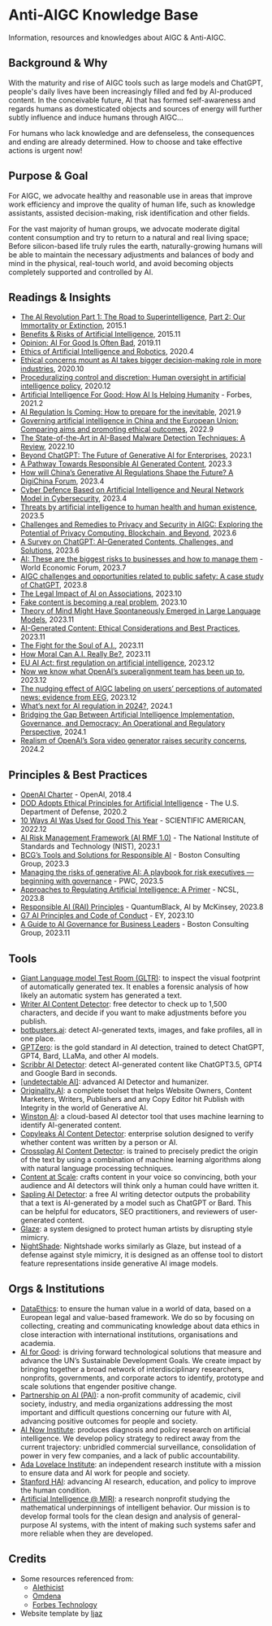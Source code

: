 # Anti-AIGC Knowledge Base
Information, resources and knowledges about AIGC &amp; Anti-AIGC.

## Background & Why

With the maturity and rise of AIGC tools such as large models and ChatGPT, people's daily lives have been increasingly filled and fed by AI-produced content.
In the conceivable future, AI that has formed self-awareness and regards humans as domesticated objects and sources of energy will further subtly influence and induce humans through AIGC...

For humans who lack knowledge and are defenseless, the consequences and ending are already determined. How to choose and take effective actions is urgent now!

## Purpose & Goal

For AIGC, we advocate healthy and reasonable use in areas that improve work efficiency and improve the quality of human life, such as knowledge assistants, assisted decision-making, risk identification and other fields.

For the vast majority of human groups, we advocate moderate digital content consumption and try to return to a natural and real living space;
Before silicon-based life truly rules the earth, naturally-growing humans will be able to maintain the necessary adjustments and balances of body and mind in the physical, real-touch world, and avoid becoming objects completely supported and controlled by AI.

## Readings & Insights

 - [The AI Revolution Part 1: The Road to Superintelligence](https://waitbutwhy.com/2015/01/artificial-intelligence-revolution-1.html), [Part 2: Our Immortality or Extinction](https://waitbutwhy.com/2015/01/artificial-intelligence-revolution-2.html), 2015.1
 - [Benefits & Risks of Artificial Intelligence](https://futureoflife.org/ai/benefits-risks-of-artificial-intelligence/), 2015.11
 - [Opinion: AI For Good Is Often Bad](https://www.wired.com/story/opinion-ai-for-good-is-often-bad/), 2019.11
 - [Ethics of Artificial Intelligence and Robotics](https://plato.stanford.edu/entries/ethics-ai/), 2020.4
 - [Ethical concerns mount as AI takes bigger decision-making role in more industries](https://news.harvard.edu/gazette/story/2020/10/ethical-concerns-mount-as-ai-takes-bigger-decision-making-role/), 2020.10
 - [Proceduralizing control and discretion: Human oversight in artificial intelligence policy](https://doi.org/10.1177/1023263X20978649), 2020.12
 - [Artificial Intelligence For Good: How AI Is Helping Humanity](https://www.forbes.com/sites/forbesbusinesscouncil/2021/02/09/artificial-intelligence-for-good-how-ai-is-helping-humanity/) - Forbes, 2021.2
 - [AI Regulation Is Coming: How to prepare for the inevitable](https://hbr.org/2021/09/ai-regulation-is-coming), 2021.9
 - [Governing artificial intelligence in China and the European Union: Comparing aims and promoting ethical outcomes](https://www.tandfonline.com/doi/full/10.1080/01972243.2022.2124565), 2022.9
 - [The State-of-the-Art in AI-Based Malware Detection Techniques: A Review](https://arxiv.org/abs/2210.11239), 2022.10
 - [Beyond ChatGPT: The Future of Generative AI for Enterprises](https://www.gartner.com/en/articles/beyond-chatgpt-the-future-of-generative-ai-for-enterprises), 2023.1
 - [A Pathway Towards Responsible AI Generated Content](https://arxiv.org/pdf/2303.01325.pdf), 2023.3
 - [How will China’s Generative AI Regulations Shape the Future? A DigiChina Forum](https://digichina.stanford.edu/work/how-will-chinas-generative-ai-regulations-shape-the-future-a-digichina-forum/), 2023.4
 - [Cyber Defence Based on Artificial Intelligence and Neural Network Model in Cybersecurity](https://ieeexplore.ieee.org/abstract/document/10142590), 2023.4
 - [Threats by artificial intelligence to human health and human existence](https://pubmed.ncbi.nlm.nih.gov/37160371/), 2023.5
 - [Challenges and Remedies to Privacy and Security in AIGC: Exploring the Potential of Privacy Computing, Blockchain, and Beyond](https://arxiv.org/pdf/2306.00419.pdf), 2023.6
 - [A Survey on ChatGPT: AI–Generated Contents, Challenges, and Solutions](https://arxiv.org/pdf/2305.18339.pdf), 2023.6
 - [AI: These are the biggest risks to businesses and how to manage them](https://www.weforum.org/agenda/2023/07/ai-biggest-risks-how-to-manage-them/) - World Economic Forum, 2023.7
 - [AIGC challenges and opportunities related to public safety: A case study of ChatGPT](https://www.sciencedirect.com/science/article/pii/S2666449623000397), 2023.8
 - [The Legal Impact of AI on Associations](https://www.pillsburylaw.com/en/news-and-insights/legal-impact-of-ai-on-associations.html), 2023.10
 - [Fake content is becoming a real problem](https://kpmg.com/us/en/articles/2023/fake-content-becoming-real-problem.html), 2023.10
 - [Theory of Mind Might Have Spontaneously Emerged in Large Language Models](https://arxiv.org/abs/2302.02083), 2023.11
 - [AI-Generated Content: Ethical Considerations and Best Practices](https://colorwhistle.com/ai-generated-content-best-practices/), 2023.11
 - [The Fight for the Soul of A.I.](https://www.nytimes.com/2023/11/23/opinion/sam-altman-openai.html), 2023.11
 - [How Moral Can A.I. Really Be?](https://www.newyorker.com/science/annals-of-artificial-intelligence/how-moral-can-ai-really-be), 2023.11
 - [EU AI Act: first regulation on artificial intelligence](https://www.europarl.europa.eu/news/en/headlines/society/20230601STO93804/eu-ai-act-first-regulation-on-artificial-intelligence), 2023.12
 - [Now we know what OpenAI’s superalignment team has been up to](https://www.technologyreview.com/2023/12/14/1085344/openai-super-alignment-rogue-agi-gpt-4), 2023.12
 - [The nudging effect of AIGC labeling on users’ perceptions of automated news: evidence from EEG](https://www.frontiersin.org/articles/10.3389/fpsyg.2023.1277829/full), 2023.12
 - [What’s next for AI regulation in 2024?](https://www.technologyreview.com/2024/01/05/1086203/whats-next-ai-regulation-2024/), 2024.1
 - [Bridging the Gap Between Artificial Intelligence Implementation, Governance, and Democracy: An Operational and Regulatory Perspective](https://www.fticonsulting.com/insights/articles/bridging-gap-between-artificial-intelligence-implementation-governance-democracy), 2024.1
 - [Realism of OpenAI’s Sora video generator raises security concerns](https://www.newscientist.com/article/2417639-realism-of-openais-sora-video-generator-raises-security-concerns/), 2024.2

## Principles & Best Practices

 - [OpenAI Charter](https://openai.com/charter) - OpenAI, 2018.4
 - [DOD Adopts Ethical Principles for Artificial Intelligence](https://www.defense.gov/News/Releases/Release/Article/2091996/dod-adopts-ethical-principles-for-artificial-intelligence/) - The U.S. Department of Defense, 2020.2
 - [10 Ways AI Was Used for Good This Year](https://www.scientificamerican.com/article/10-ways-ai-was-used-for-good-this-year/) - SCIENTIFIC AMERICAN, 2022.12
 - [AI Risk Management Framework (AI RMF 1.0)](https://www.nist.gov/itl/ai-risk-management-framework) - The National Institute of Standards and Technology (NIST), 2023.1
 - [BCG’s Tools and Solutions for Responsible AI](https://www.bcg.com/capabilities/artificial-intelligence/responsible-ai) - Boston Consulting Group, 2023.3
 - [Managing the risks of generative AI: A playbook for risk executives — beginning with governance](https://www.pwc.com/us/en/tech-effect/ai-analytics/managing-generative-ai-risks.html) - PWC, 2023.5
 - [Approaches to Regulating Artificial Intelligence: A Primer](https://www.ncsl.org/technology-and-communication/approaches-to-regulating-artificial-intelligence-a-primer) - NCSL, 2023.8
 - [Responsible AI (RAI) Principles](https://www.mckinsey.com/capabilities/quantumblack/how-we-help-clients/generative-ai/responsible-ai-principles) - QuantumBlack, AI by McKinsey, 2023.8
 - [G7 AI Principles and Code of Conduct](https://www.ey.com/en_cn/ai/g7-ai-principles-and-code-of-conduct) - EY, 2023.10
 - [A Guide to AI Governance for Business Leaders](https://www.bcg.com/publications/2023/a-guide-to-mitigating-ai-risks) - Boston Consulting Group, 2023.11

## Tools

 - [Giant Language model Test Room (GLTR)](http://gltr.io/): to inspect the visual footprint of automatically generated tex. It enables a forensic analysis of how likely an automatic system has generated a text.
 - [Writer AI Content Detector](https://writer.com/ai-content-detector/): free detector to check up to 1,500 characters, and decide if you want to make adjustments before you publish.
 - [botbusters.ai](https://botbusters.ai/): detect AI-generated texts, images, and fake profiles, all in one place.
 - [GPTZero](https://gptzero.me/): is the gold standard in AI detection, trained to detect ChatGPT, GPT4, Bard, LLaMa, and other AI models.
 - [Scribbr AI Detector](https://www.scribbr.com/ai-detector/): detect AI-generated content like ChatGPT3.5, GPT4 and Google Bard in seconds.
 - [[undetectable AI]](https://undetectable.ai/): advanced AI Detector and humanizer.
 - [Originality.AI](https://originality.ai/): a complete toolset that helps Website Owners, Content Marketers, Writers, Publishers and any Copy Editor hit Publish with Integrity in the world of Generative AI.
 - [Winston AI](https://gowinston.ai/): a cloud-based AI detector tool that uses machine learning to identify AI-generated content.
 - [Copyleaks AI Content Detector](https://copyleaks.com/ai-content-detector): enterprise solution designed to verify whether content was written by a person or AI.
 - [Crossplag AI Content Detector](https://crossplag.com/ai-content-detector/): is trained to precisely predict the origin of the text by using a combination of machine learning algorithms along with natural language processing techniques.
 - [Content at Scale](https://contentatscale.ai/): crafts content in your voice so convincing, both your audience and AI detectors will think only a human could have written it.
 - [Sapling AI Detector](https://sapling.ai/ai-content-detector): a free AI writing detector outputs the probability that a text is AI-generated by a model such as ChatGPT or Bard. This can be helpful for educators, SEO practitioners, and reviewers of user-generated content.
 - [Glaze](https://glaze.cs.uchicago.edu/): a system designed to protect human artists by disrupting style mimicry.
 - [NightShade](https://nightshade.cs.uchicago.edu/): Nightshade works similarly as Glaze, but instead of a defense against style mimicry, it is designed as an offense tool to distort feature representations inside generative AI image models.

## Orgs & Institutions

 - [DataEthics](https://dataethics.eu/): to ensure the human value in a world of data, based on a European legal and value-based framework. We do so by focusing on collecting, creating and communicating knowledge about data ethics in close interaction with international institutions, organisations and academia.
 - [AI for Good](https://ai4good.org/): is driving forward technological solutions that measure and advance the UN’s Sustainable Development Goals. We create impact by bringing together a broad network of interdisciplinary researchers, nonprofits, governments, and corporate actors to identify, prototype and scale solutions that engender positive change.
 - [Partnership on AI (PAI)](https://partnershiponai.org/): a non-profit community of academic, civil society, industry, and media organizations addressing the most important and difficult questions concerning our future with AI, advancing positive outcomes for people and society.
 - [AI Now Institute](https://ainowinstitute.org/): produces diagnosis and policy research on artificial intelligence. We develop policy strategy to redirect away from the current trajectory: unbridled commercial surveillance, consolidation of power in very few companies, and a lack of public accountability.
 - [Ada Lovelace Institute](https://www.adalovelaceinstitute.org/): an independent research institute with a mission to ensure data and AI work for people and society.
 - [Stanford HAI](https://hai.stanford.edu/): advancing AI research, education, and policy to improve the human condition.
 - [Artificial Intelligence @ MIRI](https://intelligence.org/): a research nonprofit studying the mathematical underpinnings of intelligent behavior. Our mission is to develop formal tools for the clean design and analysis of general-purpose AI systems, with the intent of making such systems safer and more reliable when they are developed.

## Credits

 - Some resources referenced from:
   * [AIethicist](https://www.aiethicist.org/)
   * [Omdena](https://omdena.com/blog/top-ai-startups-fighting-fake-news-misinformation/)
   * [Forbes Technology](https://www.forbes.com/sites/technology/article/best-ai-content-detector-tools/)
 - Website template by [Ijaz](https://github.com/ijazulrehman/Minimalistic-Startup-Landing-Page)
